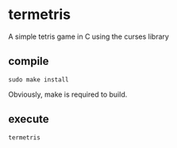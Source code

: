 # termetris
A simple tetris game in C using the curses library

## compile
```
sudo make install
```
Obviously, make is required to build.

## execute
```
termetris
```
